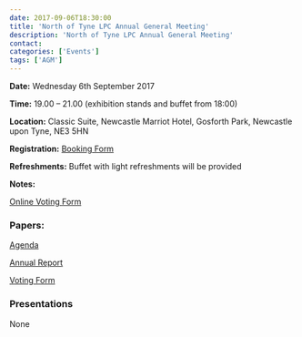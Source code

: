 ```yaml
---
date: 2017-09-06T18:30:00
title: 'North of Tyne LPC Annual General Meeting'
description: 'North of Tyne LPC Annual General Meeting'
contact: 
categories: ['Events']
tags: ['AGM']
---
```


**Date:** Wednesday 6th September 2017

**Time:** 19.00 – 21.00 (exhibition stands and buffet from 18:00)

**Location:** Classic Suite, Newcastle Marriot Hotel, Gosforth Park, Newcastle upon Tyne, NE3 5HN

**Registration:** [Booking Form](http://bit.ly/2v9fXLb)

**Refreshments:** Buffet with light refreshments will be provided

**Notes:**

[Online Voting Form](https://www.surveymonkey.co.uk/r/LPCAGM17)

### Papers:

[Agenda](/files/Agenda-2017.pdf)

[Annual Report](/files/Report-2017.pdf)

[Voting Form](/files/Voting-Form.pdf)

### Presentations

None
